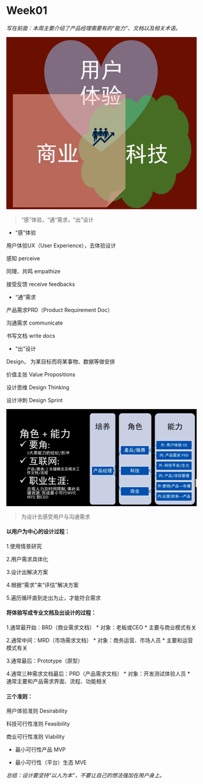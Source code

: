 # Week01

*写在前面：本周主要介绍了产品经理需要有的“能力”、文档以及相关术语。*

<img src="images/huizong.png">

> “感”体验，“通”需求，“出”设计

* “感”体验

用户体验UX（User Experience），去体验设计

感知 perceive

同理、共鸣 empathize

接受反馈 receive feedbacks

* “通”需求

产品需求PRD（Product Requirement Doc）

沟通需求 communicate

书写文档 write docs


* “出”设计

Design， 为某目标而将某事物、数据等做安排

价值主张 Value Propositions

设计思维 Design Thinking

设计冲刺 Design Sprint

<img src="images/anpai.png">

> 为设计去感受用户与沟通需求

#### 以用户为中心的设计过程：

1.使用情景研究

2.用户需求具体化

3.设计出解决方案

4.根据“需求”来“评估”解决方案

5.遍历循环直到走出为止，才能符合需求

#### 将体验写成专业文档及出设计的过程：

1.通常最开始：BRD（商业需求文档）
     * 对象：老板或CEO
     * 主要与商业模式有关
     
2.通常中间：MRD（市场需求文档）
     * 对象：商务运营、市场人员
     * 主要和运营模式有关
     
3.通常最后：Prototype（原型）

4.通常三种需求文档最后：PRD（产品需求文档）
     * 对象：开发测试体验人员
     * 通常主要和产品需求界面、流程、功能相关
     
     
#### 三个准则：

用户体验准则 Desirability

科技可行性准则 Feasibility

商业可行性准则 Viability

* 最小可行性产品 MVP

* 最小可行性（平台）生态 MVE


*总结：设计要坚持“以人为本”，不要让自己的想法强加在用户身上。*

